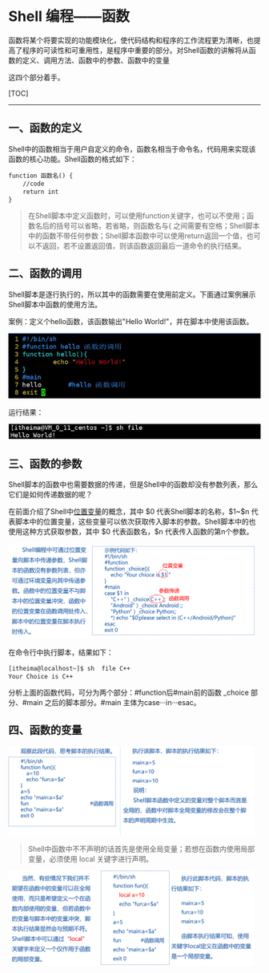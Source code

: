 # Shell 编程——函数

函数将某个将要实现的功能模块化​，使代码结构和程序的工作流程更为清晰，也提高了程序的可读性和可重用性，是程序中重要的部分。对Shell函数的讲解将从函数的定义、调用方法、函数中的参数、函数中的变量

这四个部分着手。

[TOC]



---



## 一、函数的定义

Shell中的函数相当于用户自定义的命令，函数名相当于命令名，代码用来实现该函数的核心功能。Shell函数的格式如下：

```shell
function 函数名() {
	//code
	return int
}
```

> 在Shell脚本中定义函数时，可以使用function关键字，也可以不使用；函数名后的括号可以省略，若省略，则函数名与{ 之间需要有空格；Shell脚本中的函数不带任何参数；Shell脚本函数中可以使用return返回一个值，也可以不返回，若不设置返回值，则该函数返回最后一道命令的执行结果。



## 二、函数的调用

Shell脚本是逐行执行的，所以其中的函数需要在使用前定义。下面通过案例展示Shell脚本中函数的使用方法。

案例：定义个hello函数，该函数输出"Hello World!"，并在脚本中使用该函数。



<img src="https://github.com/terminator-128/FairLand.github.io/raw/master/pictures/function_use_shell.jpg" style="zoom:80%;" />

运行结果：

<img src="https://github.com/terminator-128/FairLand.github.io/raw/master/pictures/function_use_shell_runtime.jpg" style="zoom:80%;" />



## 三、函数的参数

Shell脚本的函数中也需要数据的传递，但是Shell中的函数却没有参数列表，那么它们是如何传递数据的呢？

在前面介绍了Shell中[位置变量](https://github.com/terminator-128/FairLand.github.io/blob/master/系统编程/3.%20shell编程/shell编程（变量）.md)的概念，其中 \$0 代表Shell脚本的名称，\$1~\$n 代表脚本中的位置变量，这些变量可以依次获取传入脚本的参数。Shell脚本中的也使用这种方式获取参数，其中 \$0 代表函数名，\$n 代表传入函数的第n个参数。

<img src="https://github.com/terminator-128/FairLand.github.io/raw/master/pictures/shell_function_position_var.png" style="zoom:48%;" />

在命令行中执行脚本，结果如下：

```shell
[itheima@localhost~]$ sh  file C++
Your Choice is C++
```

分析上面的函数代码，可分为两个部分：#function后#main前的函数 _choice 部分、#main 之后的脚本部分。#main 主体为case···in···esac。



## 四、函数的变量

<img src="https://github.com/terminator-128/FairLand.github.io/raw/master/pictures/function_var_local_1.png" style="zoom:48%;" />

> Shell中函数中不不声明的话首先是使用全局变量；若想在函数内使用局部变量，必须使用 local 关键字进行声明。

<img src="https://github.com/terminator-128/FairLand.github.io/raw/master/pictures/function_var_local_2.png" style="zoom:48%;" />